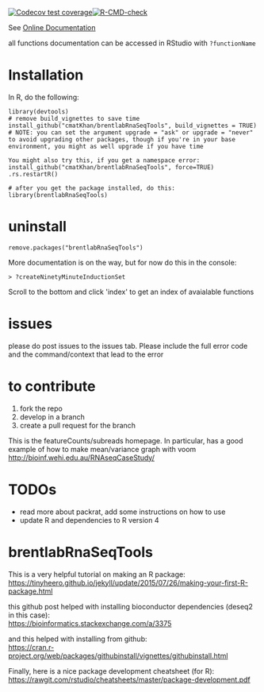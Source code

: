 [![Codecov test coverage](https://codecov.io/gh/cmatKhan/brentlabRnaSeqTools/branch/master/graph/badge.svg)](https://codecov.io/gh/cmatKhan/brentlabRnaSeqTools?branch=master)[![R-CMD-check](https://github.com/cmatKhan/brentlabRnaSeqTools/workflows/R-CMD-check/badge.svg)](https://github.com/cmatKhan/brentlabRnaSeqTools/actions)

See [Online Documentation](https://rdrr.io/github/cmatKhan/brentlabRnaSeqTools/)

all functions documentation can be accessed in RStudio with `?functionName`

# Installation  
In R, do the following:  
```
library(devtools)
# remove build_vignettes to save time
install_github("cmatKhan/brentlabRnaSeqTools", build_vignettes = TRUE)
# NOTE: you can set the argument upgrade = "ask" or upgrade = "never" to avoid upgrading other packages, though if you're in your base environment, you might as well upgrade if you have time

You might also try this, if you get a namespace error:  
install_github("cmatKhan/brentlabRnaSeqTools", force=TRUE)
.rs.restartR()

# after you get the package installed, do this:
library(brentlabRnaSeqTools)
```
# uninstall
```
remove.packages("brentlabRnaSeqTools")
```

More documentation is on the way, but for now do this in the console:  
```
> ?createNinetyMinuteInductionSet
```
Scroll to the bottom and click 'index' to get an index of avaialable functions

# issues  
please do post issues to the issues tab. Please include the full error code and the command/context that lead to the error

# to contribute  
1. fork the repo
2. develop in a branch
3. create a pull request for the branch


This is the featureCounts/subreads homepage. In particular, has a good example of how to make mean/variance graph with voom
http://bioinf.wehi.edu.au/RNAseqCaseStudy/

# TODOs
 - read more about packrat, add some instructions on how to use
 - update R and dependencies to R version 4

# brentlabRnaSeqTools

This is a very helpful tutorial on making an R package:  
https://tinyheero.github.io/jekyll/update/2015/07/26/making-your-first-R-package.html  

this github post helped with installing bioconductor dependencies (deseq2 in this case):  
https://bioinformatics.stackexchange.com/a/3375  

and this helped with installing from github:  
https://cran.r-project.org/web/packages/githubinstall/vignettes/githubinstall.html

Finally, here is a nice package development cheatsheet (for R):  
https://rawgit.com/rstudio/cheatsheets/master/package-development.pdf
